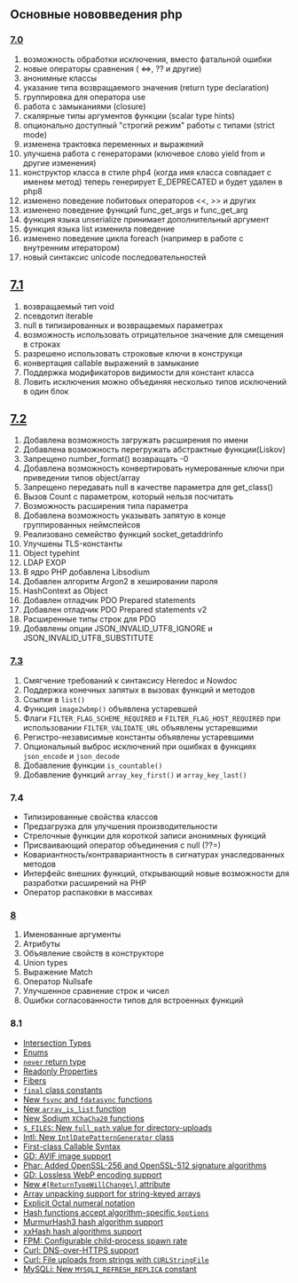 ## Основные нововведения php 

### [7.0](http://www.php.net/ChangeLog-7.php#7.0.0)

1. возможность обработки исключения, вместо фатальной ошибки
2. новые операторы сравнения ( <=>, ?? и другие)
3. анонимные классы
4. указание типа возвращаемого значения (return type declaration)
5. группировка для оператора use
6. работа с замыканиями (closure)
7. скалярные типы аргументов функции (scalar type hints)
8. опционально доступный "строгий режим" работы с типами (strict mode)
9. изменена трактовка переменных и выражений
10. улучшена работа с генераторами (ключевое слово yield from и другие изменения)
11. конструктор класса в стиле php4 (когда имя класса совпадает с именем метод) теперь генерирует E_DEPRECATED и будет удален в php8
12. изменено поведение побитовых операторов <<, >>  и других
13. изменено поведение функций func_get_args и func_get_arg
14. функция языка unserialize принимает дополнительный аргумент
15. функция языка list изменила поведение
16. изменено поведение цикла foreach (например в работе с внутренним итератором)
17. новый синтаксис unicode последовательностей

## [7.1](http://php.net/ChangeLog-7.php#7.1.0)

1. возвращаемый тип void
2. псевдотип iterable
3. null в типизированных и возвращаемых параметрах
4. возможность использовать отрицательное значение для смещения в строках
5. разрешено использовать строковые ключи в конструкци
6. конвертация callable выражений в замыкание
7. Поддержка модификаторов видимости для констант класса
8. Ловить исключения можно объединяя несколько типов исключений в один блок 

## [7.2](http://php.net/ChangeLog-7.php#7.2.0)

1. Добавлена возможность загружать расширения по имени
2. Добавлена возможность перегружать абстрактные функции(Liskov)
3. Запрещено number_format() возвращать -0
4. Добавлена возможность конвертировать нумерованные ключи при приведении типов object/array
5. Запрещено передавать null в качестве параметра для get_class()
6. Вызов Count с параметром, который нельзя посчитать
7. Возможность расширения типа параметра
8. Добавлена возможность указывать запятую в конце группированных неймспейсов
9. Реализовано семейство функций socket_getaddrinfo
10. Улучшены TLS-константы
11. Object typehint
12. LDAP EXOP
13. В ядро PHP добавлена Libsodium
14. Добавлен алгоритм Argon2 в хешировании пароля
15. HashContext as Object
16. Добавлен отладчик PDO Prepared statements
17. Добавлен отладчик PDO Prepared statements v2
18. Расширенные типы строк для PDO
19. Добавлены опции JSON_INVALID_UTF8_IGNORE и JSON_INVALID_UTF8_SUBSTITUTE

### [7.3](http://www.php.net/ChangeLog-7.php#7.3.0)

1. Смягчение требований к синтаксису Heredoc и Nowdoc
2. Поддержка конечных запятых в вызовах функций и методов
3. Ссылки в `list()`
4. Функция `image2wbmp()` объявлена устаревшей
5. Флаги `FILTER_FLAG_SCHEME_REQUIRED` и `FILTER_FLAG_HOST_REQUIRED` при использовании `FILTER_VALIDATE_URL` объявлены устаревшими
6. Регистро-независимые константы объявлены устаревшими
7. Опциональный выброс исключений при ошибках в функциях `json_encode` и `json_decode`
8. Добавление функции `is_countable()`
9. Добавление функций `array_key_first()` и `array_key_last()`

### 7.4

- Типизированные свойства классов
- Предзагрузка для улучшения производительности
- Стрелочные функции для короткой записи анонимных функций
- Присваивающий оператор объединения с null (??=)
- Ковариантность/контравариантность в сигнатурах унаследованных методов
- Интерфейс внешних функций, открывающий новые возможности для разработки расширений на PHP
- Оператор распаковки в массивах

### [8](https://www.php.net/releases/8.0)

1. Именованные аргументы
2. Атрибуты
3. Объявление свойств в конструкторе
4. Union types
5. Выражение Match
6. Оператор Nullsafe
7. Улучшенное сравнение строк и чисел
8. Ошибки согласованности типов для встроенных функций

### 8.1

- [Intersection Types](https://php.watch/versions/8.1/intersection-types)
- [Enums](https://php.watch/versions/8.1/enums)
- [`never` return type](https://php.watch/versions/8.1/never-return-type)
- [Readonly Properties](https://php.watch/versions/8.1/readonly)
- [Fibers](https://php.watch/versions/8.1/fibers)
- [`final` class constants](https://php.watch/versions/8.1/final-class-const)
- [New `fsync` and `fdatasync` functions](https://php.watch/versions/8.1/fsync-fdatasync)
- [New `array_is_list` function](https://php.watch/versions/8.1/array_is_list)
- [New Sodium `XChaCha20` functions](https://php.watch/versions/8.1/Sodium-XChaCha20-functions)
- [`$_FILES`: New `full_path` value for directory-uploads](https://php.watch/versions/8.1/$_FILES-full-path)
- [Intl: New `IntlDatePatternGenerator` class](https://php.watch/versions/8.1/IntlDatePatternGenerator)
- [First-class Callable Syntax](https://php.watch/versions/8.1/first-class-callable-syntax)
- [GD: AVIF image support](https://php.watch/versions/8.1/gd-avif)
- [Phar: Added OpenSSL-256 and OpenSSL-512 signature algorithms](https://php.watch/versions/8.1/phar-openssl-256-openssl-512)
- [GD: Lossless WebP encoding support](https://php.watch/versions/8.1/gd-webp-lossless)
- [New `#[ReturnTypeWillChange\]` attribute](https://php.watch/versions/8.1/ReturnTypeWillChange)
- [Array unpacking support for string-keyed arrays](https://php.watch/versions/8.1/spread-operator-string-array-keys)
- [Explicit Octal numeral notation](https://php.watch/versions/8.1/explicit-octal-notation)
- [Hash functions accept algorithm-specific `$options`](https://php.watch/versions/8.1/hash-options)
- [MurmurHash3 hash algorithm support](https://php.watch/versions/8.1/MurmurHash3)
- [xxHash hash algorithms support](https://php.watch/versions/8.1/xxHash)
- [FPM: Configurable child-process spawn rate](https://php.watch/versions/8.1/fpm-pm-max_spawn_rate)
- [Curl: DNS-over-HTTPS support](https://php.watch/versions/8.1/Curl-CURLOPT_DOH_URL)
- [Curl: File uploads from strings with `CURLStringFile`](https://php.watch/versions/8.1/CURLStringFile)
- [MySQLi: New `MYSQLI_REFRESH_REPLICA` constant](https://php.watch/versions/8.1/MYSQLI_REFRESH_REPLICA)
